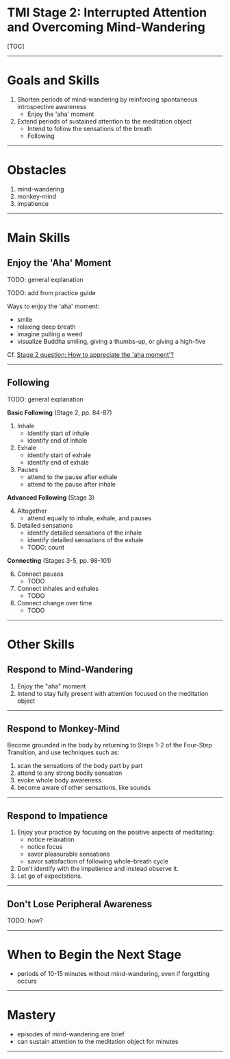 # TMI Stage 2: Interrupted Attention and Overcoming Mind-Wandering

[TOC]

---

# Goals and Skills

1. Shorten periods of mind-wandering by reinforcing spontaneous introspective awareness
   - Enjoy the 'aha' moment
2. Extend periods of sustained attention to the meditation object
   - Intend to follow the sensations of the breath
   - Following

---

# Obstacles

1. mind-wandering
2. monkey-mind
3. impatience

---

# Main Skills

## Enjoy the 'Aha' Moment

TODO: general explanation

TODO: add from practice guide

Ways to enjoy the 'aha' moment:
- smile
- relaxing deep breath
- imagine pulling a weed
- visualize Buddha smiling, giving a thumbs-up, or giving a high-five

Cf. [Stage 2 question: How to appreciate the 'aha moment'?](https://www.reddit.com/r/TheMindIlluminated/comments/fvbxkq/stage_2_question_how_to_appreciate_the_aha_moment/)

---

## Following

TODO: general explanation

**Basic Following** (Stage 2, pp. 84-87)

1. Inhale
   - identify start of inhale
   - identify end of inhale
2. Exhale
   - identify start of exhale
   - identify end of exhale
3. Pauses
   - attend to the pause after exhale
   - attend to the pause after inhale

**Advanced Following** (Stage 3)

4. Altogether
   - attend equally to inhale, exhale, and pauses
5. Detailed sensations
   - identify detailed sensations of the inhale
   - identify detailed sensations of the exhale
   - TODO: count

**Connecting** (Stages 3-5, pp. 98-101)

6. Connect pauses
   - TODO
7. Connect inhales and exhales
   - TODO
8. Connect change over time
   - TODO

---

# Other Skills

## Respond to Mind-Wandering

1. Enjoy the "aha" moment
2. Intend to stay fully present with attention focused on the meditation object

---

## Respond to Monkey-Mind

Become grounded in the body by returning to Steps 1-2 of the Four-Step Transition, and use techniques such as:

1. scan the sensations of the body part by part
2. attend to any strong bodily sensation
3. evoke whole body awareness
4. become aware of other sensations, like sounds

---

## Respond to Impatience

1. Enjoy your practice by focusing on the positive aspects of meditating:
   - notice relaxation
   - notice focus
   - savor pleasurable sensations
   - savor satisfaction of following whole-breath cycle
2. Don't identify with the impatience and instead observe it.
3. Let go of expectations.

---

## Don't Lose Peripheral Awareness

TODO: how?

---

# When to Begin the Next Stage

- periods of 10-15 minutes without mind-wandering, even if forgetting occurs

---

# Mastery

- episodes of mind-wandering are brief
- can sustain attention to the meditation object for minutes

---
